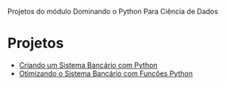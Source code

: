Projetos do módulo Dominando o Python Para Ciência de Dados

# Projetos
- [Criando um Sistema Bancário com Python](<./criando-um-sistema-bancario-com-python>)
- [Otimizando o Sistema Bancário com Funções Python](<./otimizando-o-sistema-bancario-com-funcoes-python/>)
